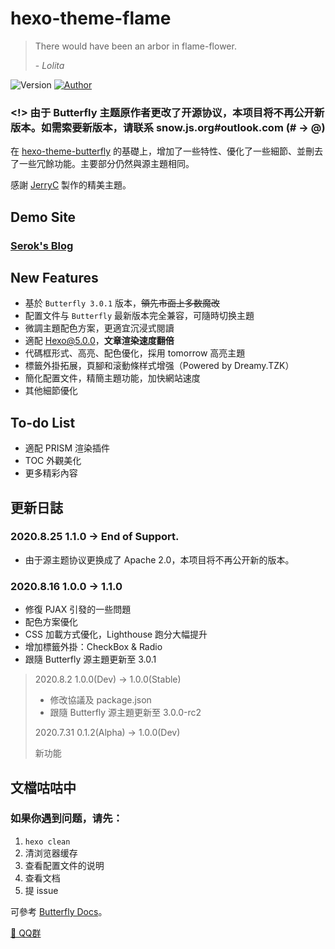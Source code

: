 # hexo-theme-flame

> There would have been an arbor in flame-flower.
>
> \-  _Lolita_

<img alt="Version" src="https://img.shields.io/badge/release-1.1.0-blue"/> <a href="https://snow.js.org/"><img alt="Author" src="https://img.shields.io/badge/author-SerokSSR-blur"/></a>

### \<!\> 由于 Butterfly 主题原作者更改了开源协议，本项目将不再公开新版本。如需索要新版本，请联系 snow.js.org#outlook.com (# -> @)

在 [hexo-theme-butterfly](https://github.com/jerryc127/hexo-theme-butterfly) 的基礎上，增加了一些特性、優化了一些細節、並刪去了一些冗餘功能。主要部分仍然與源主題相同。

感謝 [JerryC](https://github.com/jerryc127/) 製作的精美主題。

## Demo Site

### [Serok's Blog](https://snow.js.org/)

## New Features

- 基於 `Butterfly 3.0.1` 版本，~~領先市面上多数魔改~~
- 配置文件与 `Butterfly` 最新版本完全兼容，可隨時切换主題
- 微調主題配色方案，更適宜沉浸式閱讀
- 適配 Hexo@5.0.0，**文章渲染速度翻倍**
- 代碼框形式、高亮、配色優化，採用 tomorrow 高亮主題
- 標籤外掛拓展，頁腳和滚動條样式增强（Powered by Dreamy.TZK）
- 簡化配置文件，精簡主題功能，加快網站速度
- 其他細節優化

## To-do List

- 適配 PRISM 渲染插件
- TOC 外觀美化
- 更多精彩內容

## 更新日誌

### 2020.8.25 1.1.0 -> End of Support.

- 由于源主题协议更换成了 Apache 2.0，本项目将不再公开新的版本。

### 2020.8.16 1.0.0 -> 1.1.0
 
- 修復 PJAX 引發的一些問題
- 配色方案優化
- CSS 加載方式優化，Lighthouse 跑分大幅提升
- 增加標籤外掛：CheckBox & Radio
- 跟隨 Butterfly 源主題更新至 3.0.1
 
> 2020.8.2 1.0.0(Dev) -> 1.0.0(Stable)
> 
> - 修改協議及 package.json
> - 跟隨 Butterfly 源主題更新至 3.0.0-rc2
> 
> 2020.7.31 0.1.2(Alpha) -> 1.0.0(Dev)
> 
> 新功能

## 文檔咕咕中

### 如果你遇到问题，请先：

1. `hexo clean`
2. 清浏览器缓存
3. 查看配置文件的说明
4. 查看文档
5. 提 issue

可參考 [Butterfly Docs](https://demo.jerryc.me/posts/21cfbf15/)。

[ 💬 QQ群 ](https://jq.qq.com/?_wv=1027&k=VScRvohU)
